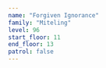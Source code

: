 ```yaml
---
name: "Forgiven Ignorance"
family: "Miteling"
level: 96
start_floor: 11
end_floor: 13
patrol: false
---
```

